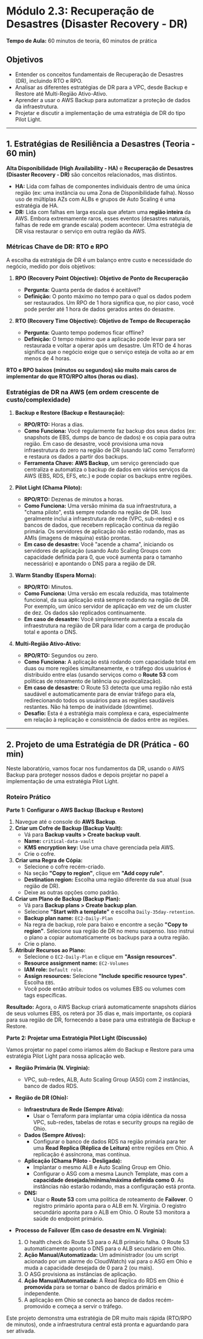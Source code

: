 # Módulo 2.3: Recuperação de Desastres (Disaster Recovery - DR)

**Tempo de Aula:** 60 minutos de teoria, 60 minutos de prática

## Objetivos

- Entender os conceitos fundamentais de Recuperação de Desastres (DR), incluindo RTO e RPO.
- Analisar as diferentes estratégias de DR para a VPC, desde Backup e Restore até Multi-Região Ativo-Ativo.
- Aprender a usar o AWS Backup para automatizar a proteção de dados da infraestrutura.
- Projetar e discutir a implementação de uma estratégia de DR do tipo Pilot Light.

---

## 1. Estratégias de Resiliência a Desastres (Teoria - 60 min)

**Alta Disponibilidade (High Availability - HA)** e **Recuperação de Desastres (Disaster Recovery - DR)** são conceitos relacionados, mas distintos.

-   **HA:** Lida com falhas de componentes individuais dentro de uma única região (ex: uma instância ou uma Zona de Disponibilidade falha). Nosso uso de múltiplas AZs com ALBs e grupos de Auto Scaling é uma estratégia de HA.
-   **DR:** Lida com falhas em larga escala que afetam uma **região inteira** da AWS. Embora extremamente raros, esses eventos (desastres naturais, falhas de rede em grande escala) podem acontecer. Uma estratégia de DR visa restaurar o serviço em outra região da AWS.

### Métricas Chave de DR: RTO e RPO

A escolha da estratégia de DR é um balanço entre custo e necessidade do negócio, medido por dois objetivos:

1.  **RPO (Recovery Point Objective): Objetivo de Ponto de Recuperação**
    -   **Pergunta:** Quanta perda de dados é aceitável?
    -   **Definição:** O ponto máximo no tempo para o qual os dados podem ser restaurados. Um RPO de 1 hora significa que, no pior caso, você pode perder até 1 hora de dados gerados antes do desastre.

2.  **RTO (Recovery Time Objective): Objetivo de Tempo de Recuperação**
    -   **Pergunta:** Quanto tempo podemos ficar offline?
    -   **Definição:** O tempo máximo que a aplicação pode levar para ser restaurada e voltar a operar após um desastre. Um RTO de 4 horas significa que o negócio exige que o serviço esteja de volta ao ar em menos de 4 horas.

**RTO e RPO baixos (minutos ou segundos) são muito mais caros de implementar do que RTO/RPO altos (horas ou dias).**

### Estratégias de DR na AWS (em ordem crescente de custo/complexidade)

1.  **Backup e Restore (Backup e Restauração):**
    -   **RPO/RTO:** Horas a dias.
    -   **Como Funciona:** Você regularmente faz backup dos seus dados (ex: snapshots de EBS, dumps de banco de dados) e os copia para outra região. Em caso de desastre, você provisiona uma nova infraestrutura do zero na região de DR (usando IaC como Terraform) e restaura os dados a partir dos backups.
    -   **Ferramenta Chave:** **AWS Backup**, um serviço gerenciado que centraliza e automatiza o backup de dados em vários serviços da AWS (EBS, RDS, EFS, etc.) e pode copiar os backups entre regiões.

2.  **Pilot Light (Chama Piloto):**
    -   **RPO/RTO:** Dezenas de minutos a horas.
    -   **Como Funciona:** Uma versão mínima da sua infraestrutura, a "chama piloto", está sempre rodando na região de DR. Isso geralmente inclui a infraestrutura de rede (VPC, sub-redes) e os bancos de dados, que recebem replicação contínua da região primária. Os servidores de aplicação não estão rodando, mas as AMIs (imagens de máquina) estão prontas.
    -   **Em caso de desastre:** Você "acende a chama", iniciando os servidores de aplicação (usando Auto Scaling Groups com capacidade definida para 0, que você aumenta para o tamanho necessário) e apontando o DNS para a região de DR.

3.  **Warm Standby (Espera Morna):**
    -   **RPO/RTO:** Minutos.
    -   **Como Funciona:** Uma versão em escala reduzida, mas totalmente funcional, da sua aplicação está sempre rodando na região de DR. Por exemplo, um único servidor de aplicação em vez de um cluster de dez. Os dados são replicados continuamente.
    -   **Em caso de desastre:** Você simplesmente aumenta a escala da infraestrutura na região de DR para lidar com a carga de produção total e aponta o DNS.

4.  **Multi-Região Ativo-Ativo:**
    -   **RPO/RTO:** Segundos ou zero.
    -   **Como Funciona:** A aplicação está rodando com capacidade total em duas ou more regiões simultaneamente, e o tráfego dos usuários é distribuído entre elas (usando serviços como o **Route 53** com políticas de roteamento de latência ou geolocalização).
    -   **Em caso de desastre:** O Route 53 detecta que uma região não está saudável e automaticamente para de enviar tráfego para ela, redirecionando todos os usuários para as regiões saudáveis restantes. Não há tempo de inatividade (downtime).
    -   **Desafio:** Esta é a estratégia mais complexa e cara, especialmente em relação à replicação e consistência de dados entre as regiões.

---

## 2. Projeto de uma Estratégia de DR (Prática - 60 min)

Neste laboratório, vamos focar nos fundamentos da DR, usando o AWS Backup para proteger nossos dados e depois projetar no papel a implementação de uma estratégia Pilot Light.

### Roteiro Prático

**Parte 1: Configurar o AWS Backup (Backup e Restore)**
1.  Navegue até o console do **AWS Backup**.
2.  **Criar um Cofre de Backup (Backup Vault):**
    -   Vá para **Backup vaults > Create backup vault**.
    -   **Name:** `critical-data-vault`
    -   **KMS encryption key:** Use uma chave gerenciada pela AWS.
    -   Crie o cofre.
3.  **Criar uma Regra de Cópia:**
    -   Selecione o cofre recém-criado.
    -   Na seção **"Copy to region"**, clique em **"Add copy rule"**.
    -   **Destination region:** Escolha uma região diferente da sua atual (sua região de DR).
    -   Deixe as outras opções como padrão.
4.  **Criar um Plano de Backup (Backup Plan):**
    -   Vá para **Backup plans > Create backup plan**.
    -   Selecione **"Start with a template"** e escolha `Daily-35day-retention`.
    -   **Backup plan name:** `EC2-Daily-Plan`
    -   Na regra de backup, role para baixo e encontre a seção **"Copy to region"**. Selecione sua região de DR no menu suspenso. Isso instrui o plano a copiar automaticamente os backups para a outra região.
    -   Crie o plano.
5.  **Atribuir Recursos ao Plano:**
    -   Selecione o `EC2-Daily-Plan` e clique em **"Assign resources"**.
    -   **Resource assignment name:** `EC2-Volumes`
    -   **IAM role:** `Default role`.
    -   **Assign resources:** Selecione **"Include specific resource types"**. Escolha `EBS`.
    -   Você pode então atribuir todos os volumes EBS ou volumes com tags específicas.

**Resultado:** Agora, o AWS Backup criará automaticamente snapshots diários de seus volumes EBS, os reterá por 35 dias e, mais importante, os copiará para sua região de DR, fornecendo a base para uma estratégia de Backup e Restore.

**Parte 2: Projetar uma Estratégia Pilot Light (Discussão)**

Vamos projetar no papel como iríamos além do Backup e Restore para uma estratégia Pilot Light para nossa aplicação web.

-   **Região Primária (N. Virginia):**
    -   VPC, sub-redes, ALB, Auto Scaling Group (ASG) com 2 instâncias, banco de dados RDS.

-   **Região de DR (Ohio):**
    -   **Infraestrutura de Rede (Sempre Ativa):**
        -   Usar o Terraform para implantar uma cópia idêntica da nossa VPC, sub-redes, tabelas de rotas e security groups na região de Ohio.
    -   **Dados (Sempre Ativos):**
        -   Configurar o banco de dados RDS na região primária para ter uma **Read Replica (Réplica de Leitura)** entre regiões em Ohio. A replicação é assíncrona, mas contínua.
    -   **Aplicação (Chama Piloto - Desligada):**
        -   Implantar o mesmo ALB e Auto Scaling Group em Ohio.
        -   Configurar o ASG com a mesma Launch Template, mas com a **capacidade desejada/mínima/máxima definida como 0**. As instâncias não estarão rodando, mas a configuração está pronta.
    -   **DNS:**
        -   Usar o **Route 53** com uma política de roteamento de **Failover**. O registro primário aponta para o ALB em N. Virginia. O registro secundário aponta para o ALB em Ohio. O Route 53 monitora a saúde do endpoint primário.

-   **Processo de Failover (Em caso de desastre em N. Virginia):**
    1.  O health check do Route 53 para o ALB primário falha. O Route 53 automaticamente aponta o DNS para o ALB secundário em Ohio.
    2.  **Ação Manual/Automatizada:** Um administrador (ou um script acionado por um alarme do CloudWatch) vai para o ASG em Ohio e muda a capacidade desejada de 0 para 2 (ou mais).
    3.  O ASG provisiona as instâncias de aplicação.
    4.  **Ação Manual/Automatizada:** A Read Replica do RDS em Ohio é **promovida** para se tornar o banco de dados primário e independente.
    5.  A aplicação em Ohio se conecta ao banco de dados recém-promovido e começa a servir o tráfego.

Este projeto demonstra uma estratégia de DR muito mais rápida (RTO/RPO de minutos), onde a infraestrutura central está pronta e aguardando para ser ativada.
